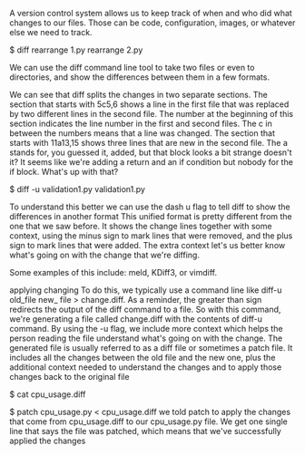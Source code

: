 A version control system allows us to keep track of when and who did what changes to our files. Those can be code, configuration, images, or whatever else we need to track.

$ diff rearrange 1.py rearrange 2.py

We can use the diff command line tool to take two files or even to directories, and show the differences between them in a few formats.

We can see that diff splits the changes in two separate sections. The section that starts with 5c5,6 shows a line in the first file that was replaced by two different lines in the second file. The number at the beginning of this section indicates the line number in the first and second files. The c in between the numbers means that a line was changed. The section that starts with 11a13,15 shows three lines that are new in the second file. The a stands for, you guessed it, added, but that block looks a bit strange doesn't it? It seems like we're adding a return and an if condition but nobody for the if block. What's up with that? 

$ diff -u validation1.py validation1.py

To understand this better we can use the dash u flag to tell diff to show the differences in another format
This unified format is pretty different from the one that we saw before. It shows the change lines together with some context, using the minus sign to mark lines that were removed, and the plus sign to mark lines that were added. The extra context let's us better know what's going on with the change that we're diffing.

Some examples of this include: meld, KDiff3, or vimdiff.

applying changing
To do this, we typically use a command line like diff-u old_file new_ file > change.diff. As a reminder, the greater than sign redirects the output of the diff command to a file. So with this command, we're generating a file called change.diff with the contents of diff-u command. By using the -u flag, we include more context which helps the person reading the file understand what's going on with the change. The generated file is usually referred to as a diff file or sometimes a patch file. It includes all the changes between the old file and the new one, plus the additional context needed to understand the changes and to apply those changes back to the original file

$ cat cpu_usage.diff


$ patch cpu_usage.py < cpu_usage.diff
we told patch to apply the changes that come from cpu_usage.diff to our cpu_usage.py file. We get one single line that says the file was patched, which means that we've successfully applied the changes
